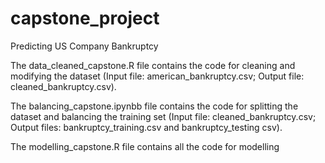 # capstone_project
Predicting US Company Bankruptcy

The data_cleaned_capstone.R file contains the code for cleaning and modifying the dataset (Input file: american_bankruptcy.csv; Output file: cleaned_bankruptcy.csv).

The balancing_capstone.ipynbb file contains the code for splitting the dataset and balancing the training set (Input file: cleaned_bankruptcy.csv; Output files: bankruptcy_training.csv and bankruptcy_testing csv).

The modelling_capstone.R file contains all the code for modelling 
